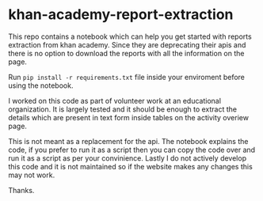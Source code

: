 # khan-academy-report-extraction
This repo contains a notebook which can help you get started with reports extraction from khan academy. Since they are deprecating their apis and there is no option to download the reports with all the information on the page. 

Run `pip install -r requirements.txt` file inside your enviroment before using the notebook.

I worked on this code as part of volunteer work at an educational organization. It is largely tested and it should be enough to extract the details which are present in text form inside tables on the activity overiew page. 

This is not meant as a replacement for the api. The notebook explains the code, if you prefer to run it as a script then you can copy the code over and run it as a script as per your convinience. Lastly I do not actively develop this code and it is not maintained so if the website makes any changes this may not work. 

Thanks. 
